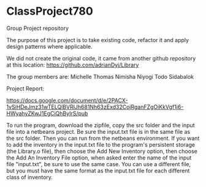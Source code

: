 # ClassProject780
Group Project repository

The purpose of this project is to take existing code, refactor it and apply design patterns where applicable.

We did not create the original code, it came from another github repository at this location:
https://github.com/adrianDyj/Library

The group members are:
Michelle Thomas
Nimisha Niyogi
Todo Sidabalok

Project Report:

https://docs.google.com/document/d/e/2PACX-1vSiHDeJmz31wTELQlBVRlJh681Nh63zExd32CojRganFZgOiKkVgf1j6-HWyahyZKwJ1EgCiQhByIrS/pub

To run the program, download the zipfile, copy the src folder and the input file into a netbeans project.  Be sure the input.txt file is in the same file as the src folder.  Then you can run from the netbeans environment.  If you want to add the inventory in the input.txt file to the program's persistent storage (the Library.o file), then choose the Add New Inventory option, then choose the Add An Inventory File option, when asked enter the name of the input file "input.txt", be sure to use the same case.  You can use a different file, but you must have the same format as the input.txt file for each different class of inventory.
